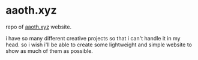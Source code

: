 # aaoth.xyz

repo of [aaoth.xyz](https://aaoth.xyz) website.

i have so many different creative projects so that i can't handle it in my head. so i wish i'll be able to create some lightweight and simple website to show as much of them as possible.
